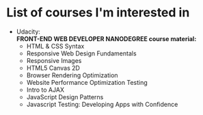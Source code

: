 # List of courses I'm interested in

- Udacity:  
**FRONT-END WEB DEVELOPER NANODEGREE course material:**
    - HTML & CSS Syntax  
    - Responsive Web Design Fundamentals  
    - Responsive Images   
    - HTML5 Canvas 2D  
    - Browser Rendering Optimization  
    - Website Performance Optimization Testing  
    - Intro to AJAX  
    - JavaScript Design Patterns  
    - Javascript Testing: Developing Apps with Confidence
 
